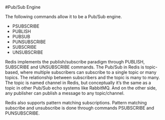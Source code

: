 ﻿#Pub/Sub Engine

The following commands allow it to be a Pub/Sub engine.
- PSUBSCRIBE
- PUBLISH
- PUBSUB
- PUNSUBSCRIBE
- SUBSCRIBE
- UNSUBSCRIBE


Redis implements the publish/subscribe paradigm through PUBLISH, SUBSCRIBE and UNSUBSCRIBE commands.
The Pub/Sub in Redis is topic-based, where multiple subscribers can subscribe to a single topic or many topics.
The relationship between subscribers and the topic is many to many.
The topic is named channel in Redis, but conceptually it’s the same as a topic in other Pub/Sub echo systems like RabbitMQ. 
And on the other side, any publisher can publish a message to any topic/channel.

Redis also supports pattern matching subscriptions. 
Pattern matching subscribe and unsubscribe is done through commands PSUBSCRIBE and PUNSUBSCRIBE.
